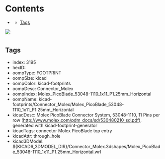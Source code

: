 



Contents
========

* [](#)
	* [Tags](#tags)
  
![][im]
# 

## Tags

- index: 3195
- hexID: 
- oompType: FOOTPRINT
- oompSize: kicad
- oompColor: kicad-footprints
- oompDesc: Connector_Molex
- oompIndex: Molex_PicoBlade_53048-1110_1x11_P1.25mm_Horizontal
- oompName: kicad-footprints/Connector_Molex/Molex_PicoBlade_53048-1110_1x11_P1.25mm_Horizontal
- kicadDesc: Molex PicoBlade Connector System, 53048-1110, 11 Pins per row (http://www.molex.com/pdm_docs/sd/530480210_sd.pdf), generated with kicad-footprint-generator
- kicadTags: connector Molex PicoBlade top entry
- kicadAttr: through_hole
- kicad3DModel: ${KICAD6_3DMODEL_DIR}/Connector_Molex.3dshapes/Molex_PicoBlade_53048-1110_1x11_P1.25mm_Horizontal.wrl



[im]: image.png
